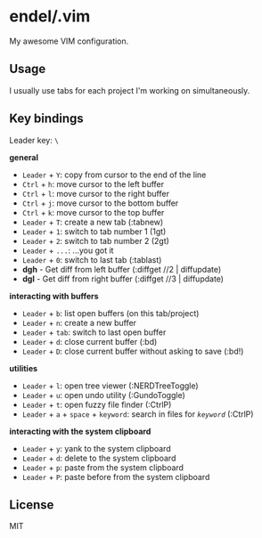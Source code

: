 endel/.vim
===

My awesome VIM configuration.

Usage
---

I usually use tabs for each project I'm working on simultaneously.

Key bindings
---

Leader key: `\`

**general**

- `Leader` + `Y`: copy from cursor to the end of the line
- `Ctrl` + `h`: move cursor to the left buffer
- `Ctrl` + `l`: move cursor to the right buffer
- `Ctrl` + `j`: move cursor to the bottom buffer
- `Ctrl` + `k`: move cursor to the top buffer
- `Leader` + `T`: create a new tab (:tabnew)
- `Leader` + `1`: switch to tab number 1 (1gt)
- `Leader` + `2`: switch to tab number 2 (2gt)
- `Leader` + `...`: ...you got it
- `Leader` + `0`: switch to last tab (:tablast)
- **dgh** - Get diff from left buffer (:diffget //2 | diffupdate)
- **dgl** - Get diff from right buffer (:diffget //3 | diffupdate)

**interacting with buffers**

- `Leader` + `b`: list open buffers (on this tab/project)
- `Leader` + `n`: create a new buffer
- `Leader` + `tab`: switch to last open buffer
- `Leader` + `d`: close current buffer (:bd)
- `Leader` + `D`: close current buffer without asking to save (:bd!)

**utilities**

- `Leader` + `l`: open tree viewer (:NERDTreeToggle)
- `Leader` + `u`: open undo utility (:GundoToggle)
- `Leader` + `t`: open fuzzy file finder (:CtrlP)
- `Leader` + `a` + `space` + `keyword`: search in files for _`keyword`_ (:CtrlP)

**interacting with the system clipboard**

- `Leader` + `y`: yank to the system clipboard
- `Leader` + `d`: delete to the system clipboard
- `Leader` + `p`: paste from the system clipboard
- `Leader` + `P`: paste before from the system clipboard

License
---

MIT
